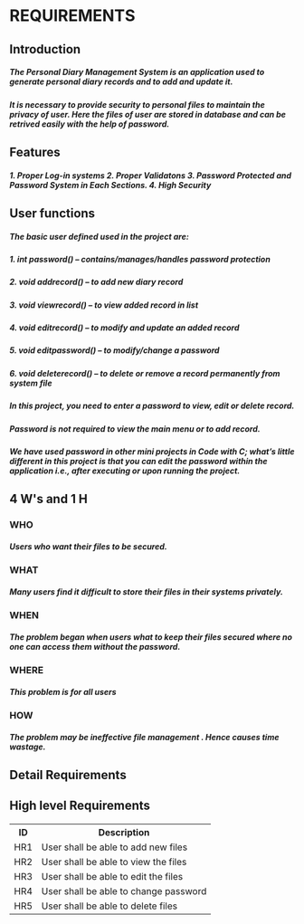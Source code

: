 <h1>REQUIREMENTS

  <h2>Introduction
  
  <h5>The Personal Diary Management System is an application used to generate personal diary records and to add and update it. 
  
   <h5>It is necessary to provide security to personal files to maintain the privacy of user. Here the files of user are stored in database and can be retrived easily with the help of password.
  
 <h2>Features
  
  <h5>1. Proper Log-in systems
      2. Proper Validatons
      3. Password Protected and Password System in Each Sections.
      4. High Security
      
  <h2> User functions
      
   <h5>The basic user defined used in the project are:
      
   <h5> 1. int password() – contains/manages/handles password protection
      <h5> 2. void addrecord() – to add new diary record
      <h5> 3. void viewrecord() – to view added record in list
      <h5> 4. void editrecord() – to modify and update an added record
      <h5> 5. void editpassword() – to modify/change a password
      <h5> 6. void deleterecord() – to delete or remove a record permanently from system file

   <h5> In this project, you need to enter a password to view, edit or delete record. 
      <h5> Password is not required to view the main menu or to add record.
      <h5> We have used password in other mini projects in Code with C; what’s little different in this project is that you can edit the password within the application i.e., after executing or upon running the project.
      
   <h2>4 W's and 1 H
      
   <h3> WHO
        <h5>Users who want their files to be secured.
        
   <h3> WHAT
        <h5>Many users find it difficult to store their files in their systems privately. 
        
   <h3> WHEN
        <h5>The problem began when users what to keep their files secured where no one can access them without the password.
       
   <h3> WHERE
        <h5>This problem is for all users
        
   <h3> HOW
        <h5>The problem may be ineffective file management . Hence causes time wastage.
        
   <h2> Detail Requirements
   
   <h2> High level Requirements
   
   <h5><table>
    <tr> 
      <th> ID </th>
      <th> Description </th>
    </tr>
    <tr>
      <td> HR1 </td>
      <td> User shall be able to add new files </td>
    </tr>
    <tr>
      <td> HR2 </td>
      <td> User shall be able to view the files </td>
    </tr>
    <tr>
      <td> HR3 </td>
      <td> User shall be able to edit the files </td>
    </tr>
     <tr>
      <td> HR4 </td>
      <td> User shall be able to change password </td>
    </tr>
    <tr>
      <td> HR5 </td>
      <td> User shall be able to delete files </td>
    </tr>
    </table>
